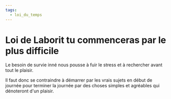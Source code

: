 ```yaml
---
tags:
  - loi_du_temps
---
```


# Loi de Laborit tu commenceras par le plus difficile


Le besoin de survie inné nous pousse à fuir le stress et à rechercher avant tout le plaisir.

Il faut donc se contraindre à démarrer par les vrais sujets en début de journée pour terminer la journée par des choses simples et agréables qui dénoteront d'un plaisir.

